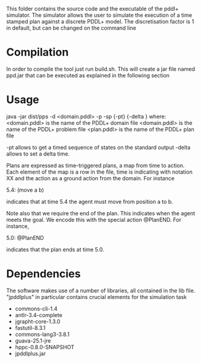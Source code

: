 This folder contains the source code and the executable of the pddl+ simulator.
The simulator allows the user to simulate the execution of a time stamped plan against a discrete PDDL+ model. The discretisation factor is 1 in default, but can be changed on the command line

# Compilation
In order to compile the tool just run build.sh. This will create a jar file named ppd.jar that can be executed as explained in the following section

# Usage
java -jar dist/pps -d <domain.pddl> -p <problem> -sp <plan> {-pt} {-delta <float>}
where:
<domain.pddl> is the name of the PDDL+ domain file
<domain.pddl> is the name of the PDDL+ problem file
<plan.pddl> is the name of the PDDL+ plan file

-pt allows to get a timed sequence of states on the standard output
-delta allows to set a delta time.

Plans are expressed as time-triggered plans, a map from time to action. Each element of the map is a row
in the file, time is indicating with notation XX and the action as a ground action from the domain. For instance

5.4: (move a b)

indicates that at time 5.4 the agent must move from position a to b.

Note also that we require the end of the plan. This indicates when the agent meets the goal. We encode this with the special action @PlanEND. For instance, 

5.0: @PlanEND 

indicates that the plan ends at time 5.0.



# Dependencies

The software makes use of a number of libraries, all contained in the lib file. "jpddlplus" in particular contains crucial elements for the simulation task

- commons-cli-1.4
- antlr-3.4-complete
- jgrapht-core-1.3.0
- fastutil-8.3.1
- commons-lang3-3.8.1
- guava-25.1-jre
- hppc-0.8.0-SNAPSHOT
- jpddlplus.jar
